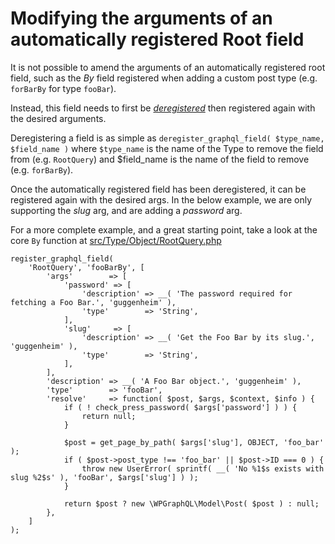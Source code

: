 # Modifying the arguments of an automatically registered Root field

It is not possible to amend the arguments of an automatically registered root field, such as the _By_ field registered when adding a custom post type (e.g. `forBarBy` for type `fooBar`).

Instead, this field needs to first be _[deregistered](https://github.com/wp-graphql/wp-graphql/blob/develop/access-functions.php#L164)_ then registered again with the desired arguments.

Deregistering a field is as simple as `deregister_graphql_field( $type_name, $field_name )` where `$type_name` is the name of the Type to remove the field from (e.g. `RootQuery`) and $field_name is the name of the field to remove (e.g. `forBarBy`).

Once the automatically registered field has been deregistered, it can be registered again with the desired args. In the below example, we are only supporting the _slug_ arg, and are adding a _password_ arg.

For a more complete example, and a great starting point, take a look at the core `By` function at [src/Type/Object/RootQuery.php](https://github.com/wp-graphql/wp-graphql/blob/develop/src/Type/Object/RootQuery.php#L209)

```
register_graphql_field(
	'RootQuery', 'fooBarBy', [
		'args'        => [
			'password' => [
				'description' => __( 'The password required for fetching a Foo Bar.', 'guggenheim' ),
				'type'        => 'String',
			],
			'slug'     => [
				'description' => __( 'Get the Foo Bar by its slug.', 'guggenheim' ),
				'type'        => 'String',
			],
		],
		'description' => __( 'A Foo Bar object.', 'guggenheim' ),
		'type'        => 'fooBar',
		'resolve'     => function( $post, $args, $context, $info ) {
			if ( ! check_press_password( $args['password'] ) ) {
				return null;
			}

			$post = get_page_by_path( $args['slug'], OBJECT, 'foo_bar' );
			if ( $post->post_type !== 'foo_bar' || $post->ID === 0 ) {
				throw new UserError( sprintf( __( 'No %1$s exists with slug %2$s' ), 'fooBar', $args['slug'] ) );
			}

			return $post ? new \WPGraphQL\Model\Post( $post ) : null;
		},
	]
);
```

